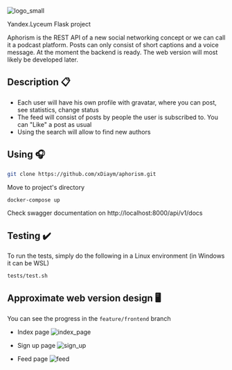 ![logo_small](https://user-images.githubusercontent.com/64976988/168271445-6a5958af-d534-49cc-8187-4190a12d546b.svg)

Yandex.Lyceum Flask project

Aphorism is the REST API of a new social networking concept or we can call it a podcast platform. Posts can only consist of short captions and a voice message. At the moment the backend is ready. The web version will most likely be developed later.

## Description 📋
 - Each user will have his own profile with gravatar, where you can post, see statistics, change status
 - The feed will consist of posts by people the user is subscribed to. You can "Like" a post as usual
 - Using the search will allow to find new authors 

## Using 🎧
```sh
git clone https://github.com/xDiaym/aphorism.git
```
Move to project's directory
```sh
docker-compose up
```
Check swagger documentation on http://localhost:8000/api/v1/docs

## Testing ✔️
To run the tests, simply do the following in a Linux environment (in Windows it can be WSL)
```sh
tests/test.sh
```

## Approximate web version design 🖥️
You can see the progress in the ```feature/frontend``` branch

- Index page
![index_page](https://user-images.githubusercontent.com/64976988/171383461-1f0aa4fa-3b19-4999-a0dc-6f7c137a7ff4.png)

- Sign up page
![sign_up](https://user-images.githubusercontent.com/64976988/171384598-a979cf15-a04f-47bc-a595-e9dfb524ecd6.png)

- Feed page
![feed](https://user-images.githubusercontent.com/64976988/171388994-8ce5add6-6c03-4185-a4ca-96bcbb3da4be.png)


